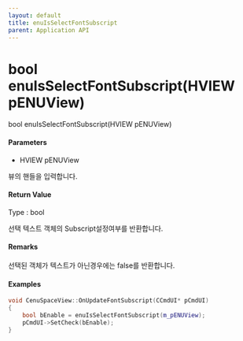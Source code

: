 ```yaml
---
layout: default
title: enuIsSelectFontSubscript
parent: Application API
---
```

# bool enuIsSelectFontSubscript\(HVIEW pENUView\)

bool enuIsSelectFontSubscript\(HVIEW pENUView\)

#### Parameters

* HVIEW pENUView

뷰의 핸들을 입력합니다.

#### Return Value

Type : bool

선택 텍스트 객체의 Subscript설정여부를 반환합니다.

#### Remarks

선택된 객체가 텍스트가 아닌경우에는 false를 반환합니다.

#### Examples

```cpp
void CenuSpaceView::OnUpdateFontSubscript(CCmdUI* pCmdUI)
{
	bool bEnable = enuIsSelectFontSubscript(m_pENUView);
	pCmdUI->SetCheck(bEnable);
}
```



